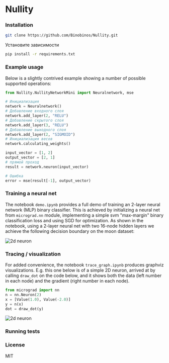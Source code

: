 
# Nullity


### Installation


```bash
git clone https://github.com/Binobinos/Nullity.git
```
Установите зависимости

```bash
pip install -r requirements.txt
```

### Example usage

Below is a slightly contrived example showing a number of possible supported operations:

```python
from Nullity.NullityNetworkMini import Neuralnetwork, mse

# Инициализация
network = Neuralnetwork()
# Добавление входного слоя
network.add_layer(2, "RELU")
# Добавление скрытого слоя
network.add_layer(3, "RELU")
# Добавление выходного слоя
network.add_layer(2, "SIGMOID")
# Инициализация весов
network.calculating_weights()

input_vector = [1, 2]
output_vector = [2, 1]
# прямой проход
result = network.neuron(input_vector)

# Ошибка 
error = mse(result[-1], output_vector)
```

### Training a neural net

The notebook `demo.ipynb` provides a full demo of training an 2-layer neural network (MLP) binary classifier. This is achieved by initializing a neural net from `micrograd.nn` module, implementing a simple svm "max-margin" binary classification loss and using SGD for optimization. As shown in the notebook, using a 2-layer neural net with two 16-node hidden layers we achieve the following decision boundary on the moon dataset:

![2d neuron](moon_mlp.png)

### Tracing / visualization

For added convenience, the notebook `trace_graph.ipynb` produces graphviz visualizations. E.g. this one below is of a simple 2D neuron, arrived at by calling `draw_dot` on the code below, and it shows both the data (left number in each node) and the gradient (right number in each node).

```python
from micrograd import nn
n = nn.Neuron(2)
x = [Value(1.0), Value(-2.0)]
y = n(x)
dot = draw_dot(y)
```

![2d neuron](gout.svg)

### Running tests


### License

MIT